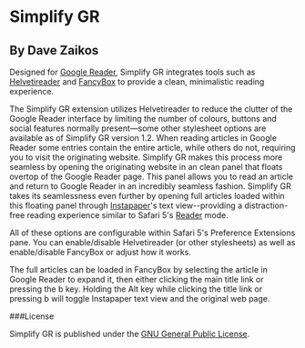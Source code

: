 Simplify GR
===========

By Dave Zaikos
--------------

Designed for [Google Reader](https://reader.google.com/), Simplify GR integrates tools such as [Helvetireader](http://www.helvetireader.com/) and [FancyBox](http://www.fancybox.net/) to provide a clean, minimalistic reading experience.

The Simplify GR extension utilizes Helvetireader to reduce the clutter of the Google Reader interface by limiting the number of colours, buttons and social features normally present—some other stylesheet options are available as of Simplify GR version 1.2. When reading articles in Google Reader some entries contain the entire article, while others do not, requiring you to visit the originating website. Simplify GR makes this process more seamless by opening the originating website in an clean panel that floats overtop of the Google Reader page. This panel allows you to read an article and return to Google Reader in an incredibly seamless fashion. Simplify GR takes its seamlessness even further by opening full articles loaded within this floating panel through [Instapaper](http://www.instapaper.com/)'s text view--providing a distraction-free reading experience similar to Safari 5's [Reader](http://www.apple.com/safari/whats-new.html#reader) mode.

All of these options are configurable within Safari 5's Preference Extensions pane. You can enable/disable Helvetireader (or other stylesheets) as well as enable/disable FancyBox or adjust how it works.

The full articles can be loaded in FancyBox by selecting the article in Google Reader to expand it, then either clicking the main title link or pressing the b key. Holding the Alt key while clicking the title link or pressing b will toggle Instapaper text view and the original web page.

###License

Simplify GR is published under the [GNU General Public License](http://www.gnu.org/licenses/licenses.html).